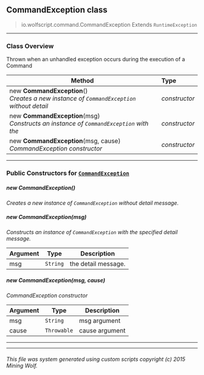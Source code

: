 ## CommandException __class__

>io.wolfscript.command.CommandException
>Extends `RuntimeException`

---

### Class Overview

Thrown when an unhandled exception occurs during the execution of a Command

Method | Type   
--- | :--- 
new __CommandException__() <br> _Creates a new instance of <code>CommandException</code> without detail_ | _constructor_
new __CommandException__(msg) <br> _Constructs an instance of <code>CommandException</code> with the_ | _constructor_
new __CommandException__(msg, cause) <br> _CommandException constructor_ | _constructor_



---

### Public Constructors for [`CommandException`](CommandException.md)

##### <a id='commandexception'></a>new __CommandException__() 

_Creates a new instance of <code>CommandException</code> without detail message._


##### <a id='commandexception'></a>new __CommandException__(msg) 

_Constructs an instance of <code>CommandException</code> with the specified detail message._

Argument | Type | Description  
--- | --- | --- 
msg | `String` | the detail message.

##### <a id='commandexception'></a>new __CommandException__(msg, cause) 

_CommandException constructor_

Argument | Type | Description  
--- | --- | --- 
msg | `String` | msg argument
cause | `Throwable` | cause argument

---
---


###### This file was system generated using custom scripts copyright (c) 2015 Mining Wolf.
	

